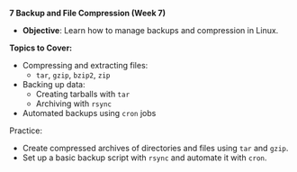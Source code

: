 **7 Backup and File Compression (Week 7)**

* **Objective**: Learn how to manage backups and compression in Linux.

**Topics to Cover:**

* Compressing and extracting files:
    * ```tar```, ```gzip```, ```bzip2```, ```zip```
* Backing up data:
    * Creating tarballs with ```tar```
    * Archiving with ```rsync```
* Automated backups using ```cron``` jobs

Practice:

* Create compressed archives of directories and files using ```tar``` and ```gzip```.
* Set up a basic backup script with ```rsync``` and automate it with ```cron```.

